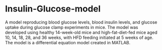 # Insulin-Glucose-model
A model reproducing blood glucose levels, blood insulin levels, and glucose uptake during glucose clamp experiments in mice. The model was developed using healthy 14-week-old mice and high-fat-diet-fed mice aged 10, 14, 18, 28, and 36 weeks, with HFD feeding initiated at 5 weeks of age. 
The model is a differential equation model created in MATLAB.
